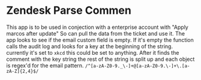 Zendesk Parse Commen 
==========

This app is to be used in conjection with a enterprise account with "Apply marcos after update" So can pull the data from the ticket and use it. The app looks to see if the email custom field is empty. If it's empty the function calls the audit log and looks for a key at the beginning of the string. currently it's set to ```xkcd``` this could be set to anything. After it finds the comment with the key string the rest of the string is split up and each object is regex'd for the email pattern. ```/^[a-zA-Z0-9._\-]+@[a-zA-Z0-9.\-]+\.[a-zA-Z]{2,4}$/``` 

